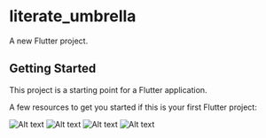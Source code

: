 # literate_umbrella

A new Flutter project.

## Getting Started

This project is a starting point for a Flutter application.

A few resources to get you started if this is your first Flutter project:

![Alt text](image/FirstQuestion.png?raw=true "Title")
![Alt text](image/SecondQuestion.png?raw=true "Title")
![Alt text](image/ThirdQuestion.png?raw=true "Title")
![Alt text](image/ResultExample.png?raw=true "Title")


